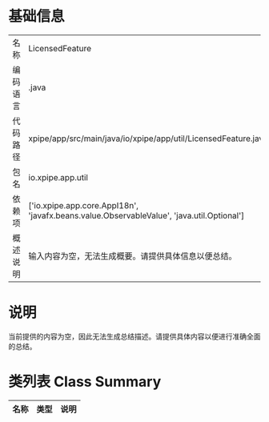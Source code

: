 # 基础信息

|      |      |
|------|------|
| 名称 | LicensedFeature |
| 编码语言 | .java |
| 代码路径 | xpipe/app/src/main/java/io/xpipe/app/util/LicensedFeature.java |
| 包名 | io.xpipe.app.util |
| 依赖项 | ['io.xpipe.app.core.AppI18n', 'javafx.beans.value.ObservableValue', 'java.util.Optional'] |
| 概述说明 | 输入内容为空，无法生成概要。请提供具体信息以便总结。 |

# 说明

当前提供的内容为空，因此无法生成总结描述。请提供具体内容以便进行准确全面的总结。

# 类列表 Class Summary

| 名称   | 类型  | 说明 |
|-------|------|-------------|




